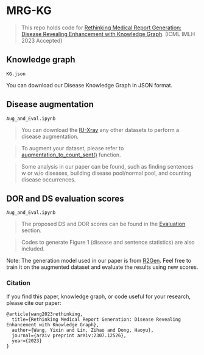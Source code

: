 # MRG-KG
> This repo holds code for [Rethinking Medical Report Generation: Disease Revealing Enhancement with Knowledge Graph](). (ICML IMLH 2023 Accepted)

<!--![](https://github.com/dbader/readme-template/raw/master/header.png)-->

## Knowledge graph
```
KG.json
```
You can download our Disease Knowledge Graph in JSON format.

## Disease augmentation
```
Aug_and_Eval.ipynb
```
> You can download the [IU-Xray](https://www.kaggle.com/datasets/raddar/chest-xrays-indiana-university) any other datasets to perform a disease augmentation.

> To augment your dataset, please refer to [augmentation_to_count_sent()](https://github.com/Wangyixinxin/MRG-KG/blob/bdbd78b115b75f86b99ff97c8ca61faa07a5295f/Aug_and_Eval.ipynb#L1982) function.

> Some analysis in our paper can be found, such as finding sentences w or w/o diseases, building disease pool/normal pool, and counting disease occurrences.


## DOR and DS evaluation scores
```
Aug_and_Eval.ipynb
```
> The proposed DS and DOR scores can be found in the [Evaluation](https://github.com/Wangyixinxin/MRG-KG/blob/21253cea19d9b6d0630b80091b91d4994a10d86a/Aug_and_Eval.ipynb#L2489) section.

> Codes to generate Figure 1 (disease and sentence statistics) are also included.


Note: The generation model used in our paper is from [R2Gen](https://github.com/cuhksz-nlp/R2Gen). Feel free to train it on the augmented dataset and evaluate the results using new scores.

### Citation
If you find this paper, knowledge graph, or code useful for your research, please cite our paper:
```
@article{wang2023rethinking,
  title={Rethinking Medical Report Generation: Disease Revealing Enhancement with Knowledge Graph},
  author={Wang, Yixin and Lin, Zihao and Dong, Haoyu},
  journal={arXiv preprint arXiv:2307.12526},
  year={2023}
}
